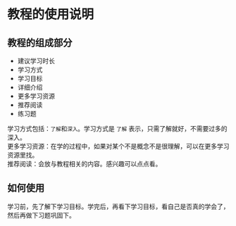 # 教程的使用说明
## 教程的组成部分
* 建议学习时长
* 学习方式
* 学习目标
* 详细介绍
* 更多学习资源
* 推荐阅读
* 练习题

学习方式包括：`了解`和`深入`。学习方式是 `了解` 表示，只需了解就好，不需要过多的深入。  
更多学习资源：在学的过程中，如果对某个不是概念不是很理解，可以在更多学习资源里找。  
推荐阅读：会放与教程相关的内容。感兴趣可以点点看。

## 如何使用
学习前，先了解下学习目标。学完后，再看下学习目标，看自己是否真的学会了，然后再做下习题巩固下。